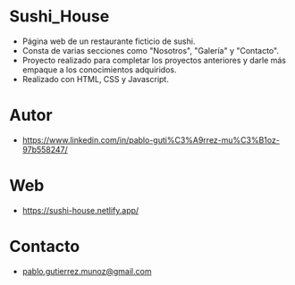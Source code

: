 # Sushi_House

- Página web de un restaurante ficticio de sushi.
- Consta de varias secciones como "Nosotros", "Galería" y "Contacto".
- Proyecto realizado para completar los proyectos anteriores y darle más empaque a los conocimientos adquiridos.
- Realizado con HTML, CSS y Javascript.

# Autor

- https://www.linkedin.com/in/pablo-guti%C3%A9rrez-mu%C3%B1oz-97b558247/

# Web

- https://sushi-house.netlify.app/

# Contacto

- pablo.gutierrez.munoz@gmail.com
